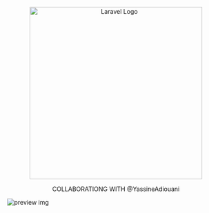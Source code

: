 <p align="center"><a href="https://laravel.com" target="_blank"><img src="https://raw.githubusercontent.com/laravel/art/master/logo-lockup/5%20SVG/2%20CMYK/1%20Full%20Color/laravel-logolockup-cmyk-red.svg" width="400" alt="Laravel Logo"></a></p>
<p align="center">COLLABORATIONG WITH @YassineAdiouani</p> 

![preview img](https://res.cloudinary.com/drln0tnyu/image/upload/v1698576824/Frame_1_13_yupoiy.png)
